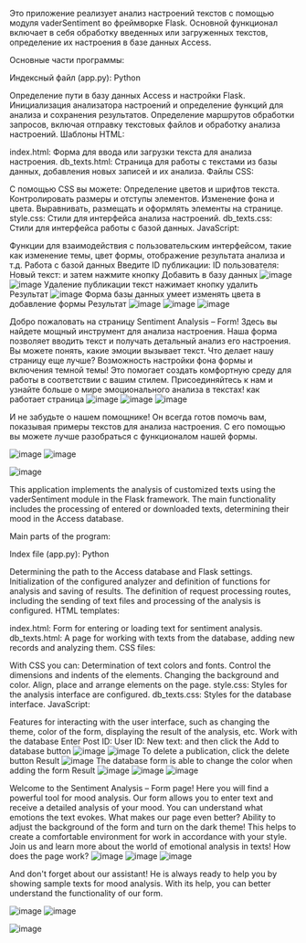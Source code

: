 Это приложение реализует анализ настроений текстов с помощью модуля vaderSentiment во фреймворке Flask. Основной функционал включает в себя обработку введенных или загруженных текстов, определение их настроения в базе данных Access.

Основные части программы:

Индексный файл (app.py):
Python 

Определение пути в базу данных Access и настройки Flask.
Инициализация анализатора настроений и определение функций для анализа и сохранения результатов.
Определение маршрутов обработки запросов, включая отправку текстовых файлов и обработку анализа настроений.
Шаблоны HTML:

index.html: Форма для ввода или загрузки текста для анализа настроения.
db_texts.html: Страница для работы с текстами из базы данных, добавления новых записей и их анализа.
Файлы CSS:

С помощью CSS вы можете:
Определение цветов и шрифтов текста.
Контролировать размеры и отступы элементов.
Изменение фона и цвета.
Выравнивать, размещать и оформлять элементы на странице.
style.css: Стили для интерфейса анализа настроений.
db_texts.css: Стили для интерфейса работы с базой данных.
JavaScript:



Функции для взаимодействия с пользовательским интерфейсом, такие как изменение темы, цвет формы, отображение результата анализа и т.д.
Работа с базой данных
Введите 
ID публикации:
ID пользователя:
Новый текст:
и затем нажмите кнопку Добавить в базу данных
![image](https://github.com/YuraGolinsky/Sentiment-Analysis/assets/134283897/45e5aeec-2415-4ef1-b9a8-90d3791bdaf5)
![image](https://github.com/YuraGolinsky/Sentiment-Analysis/assets/134283897/2e0e085c-e902-4be0-97ea-d1b1fe945167)
Удаление публикации текст нажимает кнопку удалить
Результат
![image](https://github.com/YuraGolinsky/Sentiment-Analysis/assets/134283897/a2b43012-ac8c-427f-b022-d676b02e49e8)
Форма базы данных умеет изменять цвета в добавление формы
Результат
![image](https://github.com/YuraGolinsky/Sentiment-Analysis/assets/134283897/083ad2fa-3605-4b57-be76-90b11275b338)
![image](https://github.com/YuraGolinsky/Sentiment-Analysis/assets/134283897/af5f97a8-0e2a-48b2-ae4f-081cc404e8c4)
![image](https://github.com/YuraGolinsky/Sentiment-Analysis/assets/134283897/04637810-4c07-4845-ae46-a80361cc98ac)


Добро пожаловать на страницу Sentiment Analysis – Form!
Здесь вы найдете мощный инструмент для анализа настроения. Наша форма позволяет вводить текст и получать детальный анализ его настроения. Вы можете понять, какие эмоции вызывает текст.
Что делает нашу страницу еще лучше? Возможность настройки фона формы и включения темной темы! Это помогает создать комфортную среду для работы в соответствии с вашим стилем.
Присоединяйтесь к нам и узнайте больше о мире эмоционального анализа в текстах!
как работает страница
![image](https://github.com/YuraGolinsky/Sentiment-Analysis/assets/134283897/e5425edc-fd35-4c7d-a8b1-86c60e46cfe2)
![image](https://github.com/YuraGolinsky/Sentiment-Analysis/assets/134283897/a505b61e-457b-4564-8676-7a1bfad8b596)
![image](https://github.com/YuraGolinsky/Sentiment-Analysis/assets/134283897/ccb29295-2c20-468d-ad81-e178ee66812c)



И не забудьте о нашем помощнике! Он всегда готов помочь вам, показывая примеры текстов для анализа настроения. С его помощью вы можете лучше разобраться с функционалом нашей формы.

![image](https://github.com/YuraGolinsky/Sentiment-Analysis/assets/134283897/08defc17-27fc-4e11-be3f-6cc641a46c95)
![image](https://github.com/YuraGolinsky/Sentiment-Analysis/assets/134283897/798a6c55-33c2-41d0-b4cd-d21268b8126e)

![image](https://github.com/YuraGolinsky/Sentiment-Analysis/assets/134283897/3943a74d-6621-421b-8d87-3e43a9e56f16)

















This application implements the analysis of customized texts using the vaderSentiment module in the Flask framework. The main functionality includes the processing of entered or downloaded texts, determining their mood in the Access database.

Main parts of the program:

Index file (app.py):
Python 

Determining the path to the Access database and Flask settings.
Initialization of the configured analyzer and definition of functions for analysis and saving of results.
The definition of request processing routes, including the sending of text files and processing of the analysis is configured.
HTML templates:

index.html: Form for entering or loading text for sentiment analysis.
db_texts.html: A page for working with texts from the database, adding new records and analyzing them.
CSS files:

With CSS you can:
Determination of text colors and fonts.
Control the dimensions and indents of the elements.
Changing the background and color.
Align, place and arrange elements on the page.
style.css: Styles for the analysis interface are configured.
db_texts.css: Styles for the database interface.
JavaScript:



Features for interacting with the user interface, such as changing the theme, color of the form, displaying the result of the analysis, etc.
Work with the database
Enter 
Post ID:
User ID:
New text:
and then click the Add to database button
![image](https://github.com/YuraGolinsky/Sentiment-Analysis/assets/134283897/45e5aeec-2415-4ef1-b9a8-90d3791bdaf5)
![image](https://github.com/YuraGolinsky/Sentiment-Analysis/assets/134283897/2e0e085c-e902-4be0-97ea-d1b1fe945167)
To delete a publication, click the delete button
Result
![image](https://github.com/YuraGolinsky/Sentiment-Analysis/assets/134283897/a2b43012-ac8c-427f-b022-d676b02e49e8)
The database form is able to change the color when adding the form
Result
![image](https://github.com/YuraGolinsky/Sentiment-Analysis/assets/134283897/083ad2fa-3605-4b57-be76-90b11275b338)
![image](https://github.com/YuraGolinsky/Sentiment-Analysis/assets/134283897/af5f97a8-0e2a-48b2-ae4f-081cc404e8c4)
![image](https://github.com/YuraGolinsky/Sentiment-Analysis/assets/134283897/04637810-4c07-4845-ae46-a80361cc98ac)


Welcome to the Sentiment Analysis – Form page!
Here you will find a powerful tool for mood analysis. Our form allows you to enter text and receive a detailed analysis of your mood. You can understand what emotions the text evokes.
What makes our page even better? Ability to adjust the background of the form and turn on the dark theme! This helps to create a comfortable environment for work in accordance with your style.
Join us and learn more about the world of emotional analysis in texts!
How does the page work?
![image](https://github.com/YuraGolinsky/Sentiment-Analysis/assets/134283897/e5425edc-fd35-4c7d-a8b1-86c60e46cfe2)
![image](https://github.com/YuraGolinsky/Sentiment-Analysis/assets/134283897/a505b61e-457b-4564-8676-7a1bfad8b596)
![image](https://github.com/YuraGolinsky/Sentiment-Analysis/assets/134283897/ccb29295-2c20-468d-ad81-e178ee66812c)



And don't forget about our assistant! He is always ready to help you by showing sample texts for mood analysis. With its help, you can better understand the functionality of our form.

![image](https://github.com/YuraGolinsky/Sentiment-Analysis/assets/134283897/08defc17-27fc-4e11-be3f-6cc641a46c95)
![image](https://github.com/YuraGolinsky/Sentiment-Analysis/assets/134283897/798a6c55-33c2-41d0-b4cd-d21268b8126e)

![image](https://github.com/YuraGolinsky/Sentiment-Analysis/assets/134283897/3943a74d-6621-421b-8d87-3e43a9e56f16)






